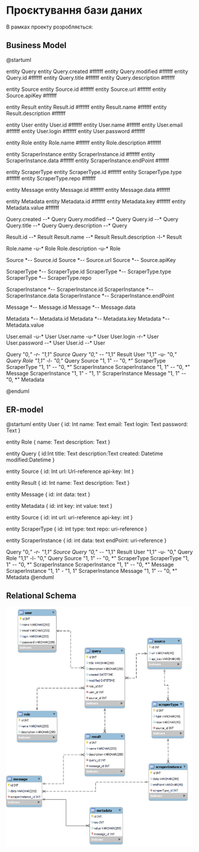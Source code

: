 # Проєктування бази даних

В рамках проекту розробляється: 
## Business Model 

@startuml

entity Query
entity Query.created #ffffff
entity Query.modified #ffffff
entity Query.id #ffffff
entity Query.title #ffffff
entity Query.description #ffffff

entity Source
entity Source.id #ffffff
entity Source.url #ffffff
entity Source.apiKey #ffffff

entity Result
entity Result.id #ffffff
entity Result.name #ffffff
entity Result.description #ffffff

entity User
entity User.id #ffffff
entity User.name #ffffff
entity User.email #ffffff
entity User.login #ffffff
entity User.password #ffffff

entity Role
entity Role.name #ffffff
entity Role.description #ffffff

entity ScraperInstance
entity ScraperInstance.id #ffffff
entity ScraperInstance.data #ffffff
entity ScraperInstance.endPoint #ffffff

entity ScraperType
entity ScraperType.id #ffffff
entity ScraperType.type #ffffff
entity ScraperType.repo #ffffff

entity Message
entity Message.id #ffffff
entity Message.data #ffffff

entity Metadata 
entity Metadata.id #ffffff
entity Metadata.key #ffffff
entity Metadata.value #ffffff

Query.created --* Query
Query.modified --* Query
Query.id --* Query
Query.title --* Query
Query.description --* Query

Result.id --* Result
Result.name --* Result
Result.description -l-* Result

Role.name -u-* Role
Role.description -u-* Role

Source *-- Source.id
Source *-- Source.url
Source *-- Source.apiKey

ScraperType *-- ScraperType.id
ScraperType *-- ScraperType.type
ScraperType *-- ScraperType.repo

ScraperInstance *-- ScraperInstance.id
ScraperInstance *-- ScraperInstance.data
ScraperInstance *-- ScraperInstance.endPoint

Message *-- Message.id
Message *-- Message.data

Metadata *-- Metadata.id
Metadata *-- Metadata.key
Metadata *-- Metadata.value

User.email -u-* User
User.name -u-* User
User.login -r-* User
User.password --* User
User.id --* User


Query "0,*" -r- "1,1" Source
Query "0,*" -- "1,1" Result
User "1,1" -u- "0,*" Query
Role "1,1" -l- "0,*" Query
Source "1, 1" -- "0, *" ScraperType
ScraperType "1, 1" -- "0, *" ScraperInstance
ScraperInstance "1, 1" -- "0, *" Message
ScraperInstance "1, 1" - "1, 1" ScraperInstance
Message "1, 1" -- "0, *" Metadata

@enduml

## ER-model

@startuml
  entity User  {
    id: Int
    name: Text
    email: Text
    login: Text
    password: Text
  }
  
  entity Role  {
    name: Text
    description: Text
  }
  
  entity Query  {
    id:Int
    title: Text
    description:Text
    created: Datetime
    modified:Datetime
  }
  
  entity Source  {
    id: Int
    url: Url-reference
    api-key: Int
  }
  
  entity Result  {
    id: Int
    name: Text
    description: Text
  }
  
   entity Message {
    id: int
    data: text
  }
  
  entity Metadata {
    id: int
    key: int
    value: text
  }
  
  entity Source {
    id: int
    url: uri-reference
    api-key: int
  }
  
  entity ScraperType {
    id: int
    type: text
    repo: uri-reference
  }
  
  entity ScraperInstance {
    id: int
    data: text
    endPoint: uri-reference
  }
  
Query "0,*" -r- "1,1" Source
Query "0,*" -- "1,1" Result
User "1,1" -u- "0," Query 
Role "1,1" -l- "0," Query
Source "1, 1" -- "0, *" ScraperType
ScraperType "1, 1" -- "0, *" ScraperInstance
ScraperInstance "1, 1" -- "0, *" Message
ScraperInstance "1, 1" - "1, 1" ScraperInstance
Message "1, 1" -- "0, *" Metadata
@enduml

## Relational Schema

<p align="center">
  <img src="./picture/eer3.png" width="600" title="ER-diagram">
</p>
